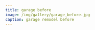 ```yaml
---
title: garage before
image: /img/gallery/garage_before.jpg 
caption: garage remodel before
---
```


